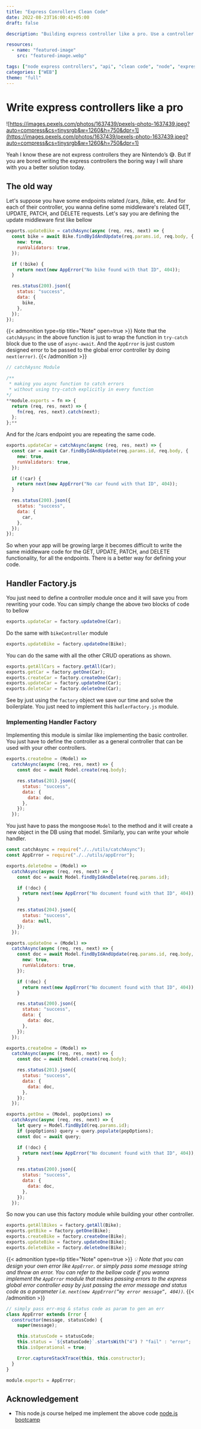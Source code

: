 ```yaml
---
title: "Express Conrollers Clean Code"
date: 2022-08-23T16:00:41+05:00
draft: false

description: "Building express controller like a pro. Use a controller handler module to make other controllers. "

resources:
  - name: "featured-image"
    src: "featured-image.webp"

tags: ["node express controllers", "api", "clean code", "node", "express"]
categories: ["WEB"]
theme: "full"
---
```


<!--more-->

# Write express controllers like a pro

![https://images.pexels.com/photos/1637439/pexels-photo-1637439.jpeg?auto=compress&cs=tinysrgb&w=1260&h=750&dpr=1](https://images.pexels.com/photos/1637439/pexels-photo-1637439.jpeg?auto=compress&cs=tinysrgb&w=1260&h=750&dpr=1)

Yeah I know these are not express controllers they are Nintendo’s 😅. But If you are bored writing the express controllers the boring way I will share with you a better solution today.

## The old way

Let's suppose you have some endpoints related /cars, /bike, etc. And for each of their controller, you wanna define some middleware's related GET, UPDATE, PATCH, and DELETE requests. Let's say you are defining the update middleware first like bellow

```js
exports.updateBike = catchAsync(async (req, res, next) => {
  const bike = await Bike.findByIdAndUpdate(req.params.id, req.body, {
    new: true,
    runValidators: true,
  });

  if (!bike) {
    return next(new AppError("No bike found with that ID", 404));
  }

  res.status(200).json({
    status: "success",
    data: {
      bike,
    },
  });
});
```

{{< admonition type=tip title="Note" open=true >}}
Note that the `catchAysync` in the above function is just to wrap the function in `try-catch` block due to the use of `async-await`. And the `AppError` is just custom designed error to be passed to the global error controller by doing `next(error)`.
{{< /admonition >}}

```js
// catchAysnc Module

/**
 * making you async function to catch errors
 * without using try-catch explicitly in every function
*/
**module.exports = fn => {
  return (req, res, next) => {
    fn(req, res, next).catch(next);
  };
};**
```

And for the /cars endpoint you are repeating the same code.

```js
exports.updateCar = catchAsync(async (req, res, next) => {
  const car = await Car.findByIdAndUpdate(req.params.id, req.body, {
    new: true,
    runValidators: true,
  });

  if (!car) {
    return next(new AppError("No car found with that ID", 404));
  }

  res.status(200).json({
    status: "success",
    data: {
      car,
    },
  });
});
```

So when your app will be growing large it becomes difficult to write the same middleware code for the GET, UPDATE, PATCH, and DELETE functionality, for all the endpoints. There is a better way for defining your code.

## Handler Factory.js

You just need to define a controller module once and it will save you from rewriting your code. You can simply change the above two blocks of code to bellow

```js
exports.updateCar = factory.updateOne(Car);
```

Do the same with `bikeController` module

```js
exports.updateBike = factory.updateOne(Bike);
```

You can do the same with all the other CRUD operations as shown.

```js
exports.getAllCars = factory.getAll(Car);
exports.getCar = factory.getOne(Car);
exports.createCar = factory.createOne(Car);
exports.updateCar = factory.updateOne(Car);
exports.deleteCar = factory.deleteOne(Car);
```

See by just using the `factory` object we save our time and solve the boilerplate. You just need to implement this `hadlerFactory.js` module.

### Implementing Handler Factory

Implementing this module is similar like implementing the basic controller. You just have to define the controller as a general controller that can be used with your other controllers.

```js
exports.createOne = (Model) =>
  catchAsync(async (req, res, next) => {
    const doc = await Model.create(req.body);

    res.status(201).json({
      status: "success",
      data: {
        data: doc,
      },
    });
  });
```

You just have to pass the mongoose `Model` to the method and it will create a new object in the DB using that model. Similarly, you can write your whole handler.

```js
const catchAsync = require("./../utils/catchAsync");
const AppError = require("./../utils/appError");

exports.deleteOne = (Model) =>
  catchAsync(async (req, res, next) => {
    const doc = await Model.findByIdAndDelete(req.params.id);

    if (!doc) {
      return next(new AppError("No document found with that ID", 404));
    }

    res.status(204).json({
      status: "success",
      data: null,
    });
  });

exports.updateOne = (Model) =>
  catchAsync(async (req, res, next) => {
    const doc = await Model.findByIdAndUpdate(req.params.id, req.body, {
      new: true,
      runValidators: true,
    });

    if (!doc) {
      return next(new AppError("No document found with that ID", 404));
    }

    res.status(200).json({
      status: "success",
      data: {
        data: doc,
      },
    });
  });

exports.createOne = (Model) =>
  catchAsync(async (req, res, next) => {
    const doc = await Model.create(req.body);

    res.status(201).json({
      status: "success",
      data: {
        data: doc,
      },
    });
  });

exports.getOne = (Model, popOptions) =>
  catchAsync(async (req, res, next) => {
    let query = Model.findById(req.params.id);
    if (popOptions) query = query.populate(popOptions);
    const doc = await query;

    if (!doc) {
      return next(new AppError("No document found with that ID", 404));
    }

    res.status(200).json({
      status: "success",
      data: {
        data: doc,
      },
    });
  });
```

So now you can use this factory module while building your other controller.

```js
exports.getAllBikes = factory.getAll(Bike);
exports.getBike = factory.getOne(Bike);
exports.createBike = factory.createOne(Bike);
exports.updateBike = factory.updateOne(Bike);
exports.deleteBike = factory.deleteOne(Bike);
```

{{< admonition type=tip title="Note" open=true >}}
_💡 Note that you can design your own error like `AppError`. or simply pass some message string and throw an error. You can refer to the bellow code if you wanna implement the `AppError` module that makes passing errors to the express global error controller easy by just passing the error message and status code as a parameter i.e. `next(new AppError(”my error message”, 404))`._
{{< /admonition >}}

```js
// simply pass err-msg & status code as param to gen an err
class AppError extends Error {
  constructor(message, statusCode) {
    super(message);

    this.statusCode = statusCode;
    this.status = `${statusCode}`.startsWith("4") ? "fail" : "error";
    this.isOperational = true;

    Error.captureStackTrace(this, this.constructor);
  }
}

module.exports = AppError;
```

## Acknowledgement

- This node.js course helped me implement the above code [node.js bootcamp](https://www.udemy.com/course/nodejs-express-mongodb-bootcamp/)
